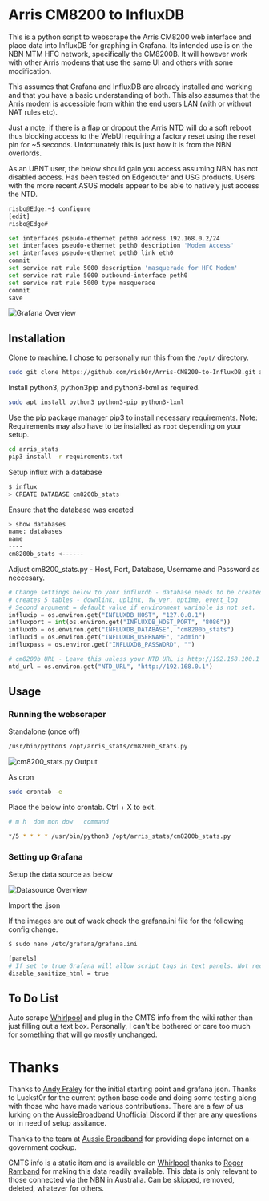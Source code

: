 
# Arris CM8200 to InfluxDB

This is a python script to webscrape the Arris CM8200 web interface and place data into InfluxDB for graphing in Grafana. Its intended use is on the NBN MTM HFC network, specifically the CM8200B. It will however work with other Arris modems that use the same UI and others with some modification.

This assumes that Grafana and InfluxDB are already installed and working and that you have a basic understanding of both.
This also assumes that the Arris modem is accessible from within the end users LAN (with or without NAT rules etc).

Just a note, if there is a flap or dropout the Arris NTD will do a soft reboot thus blocking access to the WebUI requiring a factory reset using the reset pin for ~5 seconds. Unfortunately this is just how it is from the NBN overlords.

As an UBNT user, the below should gain you access assuming NBN has not disabled access. Has been tested on Edgerouter and USG products.
Users with the more recent ASUS models appear to be able to natively just access the NTD.
```bash
risbo@Edge:~$ configure
[edit]
risbo@Edge#

set interfaces pseudo-ethernet peth0 address 192.168.0.2/24
set interfaces pseudo-ethernet peth0 description 'Modem Access'
set interfaces pseudo-ethernet peth0 link eth0
commit
set service nat rule 5000 description 'masquerade for HFC Modem'
set service nat rule 5000 outbound-interface peth0
set service nat rule 5000 type masquerade
commit
save
```
![Grafana Overview](https://raw.githubusercontent.com/risb0r/Arris-CM8200-to-InfluxDB/master/images/overview.png)

## Installation

Clone to machine. I chose to personally run this from the `/opt/` directory.
```bash
sudo git clone https://github.com/risb0r/Arris-CM8200-to-InfluxDB.git arris_stats
```

Install python3, python3pip and python3-lxml as required.
```bash
sudo apt install python3 python3-pip python3-lxml
```
Use the pip package manager pip3 to install necessary requirements.
Note: Requirements may also have to be installed as `root` depending on your setup.
```bash
cd arris_stats
pip3 install -r requirements.txt
```

Setup influx with a database
```bash
$ influx
> CREATE DATABASE cm8200b_stats
```
Ensure that the database was created
```bash
> show databases
name: databases
name
----
cm8200b_stats <------
```

Adjust cm8200_stats.py - Host, Port, Database, Username and Password as neccesary.
```python
# Change settings below to your influxdb - database needs to be created or existing db
# creates 5 tables - downlink, uplink, fw_ver, uptime, event_log
# Second argument = default value if environment variable is not set.
influxip = os.environ.get("INFLUXDB_HOST", "127.0.0.1")
influxport = int(os.environ.get("INFLUXDB_HOST_PORT", "8086"))
influxdb = os.environ.get("INFLUXDB_DATABASE", "cm8200b_stats")
influxid = os.environ.get("INFLUXDB_USERNAME", "admin")
influxpass = os.environ.get("INFLUXDB_PASSWORD", "")

# cm8200b URL - Leave this unless your NTD URL is http://192.168.100.1
ntd_url = os.environ.get("NTD_URL", "http://192.168.0.1")
```

## Usage
### Running the webscraper

Standalone (once off)
```bash
/usr/bin/python3 /opt/arris_stats/cm8200b_stats.py
```

![cm8200_stats.py Output](https://raw.githubusercontent.com/risb0r/Arris-CM8200-to-InfluxDB/master/images/output.png)

As cron
```bash
sudo crontab -e
```
Place the below into crontab. Ctrl + X to exit.
```bash
# m h  dom mon dow   command

*/5 * * * * /usr/bin/python3 /opt/arris_stats/cm8200b_stats.py
```

### Setting up Grafana

Setup the data source as below

![Datasource Overview](https://raw.githubusercontent.com/risb0r/Arris-CM8200-to-InfluxDB/master/images/datasource.png)


Import the .json

If the images are out of wack check the grafana.ini file for the following config change.
```bash
$ sudo nano /etc/grafana/grafana.ini

[panels]
# If set to true Grafana will allow script tags in text panels. Not recommended as it enable XSS vulnerabilities.
disable_sanitize_html = true
```
## To Do List        

Auto scrape [Whirlpool](https://whirlpool.net.au/wiki/cmts-upgrades) and plug in the CMTS info from the wiki rather than just filling out a text box. Personally, I can't be bothered or care too much for something that will go mostly unchanged.

# Thanks
Thanks to [Andy Fraley](https://github.com/andrewfraley/arris_cable_modem_stats) for the initial starting point and grafana json.
Thanks to Luckst0r for the current python base code and doing some testing along with those who have made various contributions.
There are a few of us lurking on the [AussieBroadband Unofficial Discord](https://forums.whirlpool.net.au/archive/2713195) if ther are any questions or in need of setup assitance.

Thanks to the team at [Aussie Broadband](https://www.aussiebroadband.com.au/) for providing dope internet on a government cockup.

CMTS info is a static item and is available on [Whirlpool](https://whirlpool.net.au/wiki/cmts-upgrades) thanks to [Roger Ramband](https://forums.whirlpool.net.au/user/117375) for making this data readily available. This data is only relevant to those connected via the NBN in Australia. Can be skipped, removed, deleted, whatever for others.
